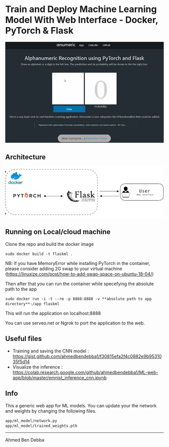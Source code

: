 # Train and Deploy Machine Learning Model With Web Interface - Docker, PyTorch & Flask

![alt text](record.gif)

## Architecture
![Architecture](ml_model.png)

## Running on Local/cloud machine

Clone the repo and build the docker image

```
sudo docker build -t flaskml .
```

NB: if you have MemoryError while installing PyTorch in the container, please consider adding 2G swap to your virtual machine (https://linuxize.com/post/how-to-add-swap-space-on-ubuntu-18-04/)

Then after that you can run the container while specefying the absolute path to the app 

```
sudo docker run -i -t --rm -p 8888:8888 -v **absolute path to app directory**:/app flaskml
```

This will run the application on localhost:8888

You can use serveo.net or Ngrok to port the application to the web.

## Useful files 

- Training and saving the CNN model : https://gist.github.com/ahmedbendebba1/f30815efa2f4c0882e9b9531035f5d14
- Visualize the inference : https://colab.research.google.com/github/ahmedbendebba1/ML-web-app/blob/master/emnist_inference_cnn.ipynb

## Info

This a generic web app for ML models. You can update your the network and weights by changing the following files. 

```
app/ml_model/network.py
app/ml_model/trained_weights.pth
```


---
Ahmed Ben Debba
